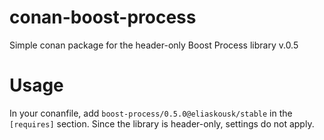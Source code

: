 # conan-boost-process

Simple conan package for the header-only Boost Process library v.0.5

# Usage

In your conanfile, add `boost-process/0.5.0@eliaskousk/stable` in the `[requires]` section. Since the library is header-only, settings do not apply.

